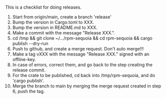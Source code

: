 This is a checklist for doing releases.

  1. Start from origin/main, create a branch 'release'
  1. Bump the version in Cargo.toml to XXX.
  1. Bump the version in README.md to XXX.
  1. Make a commit with the message "Release XXX.".
  1. cd /tmp && git clone ~/.../rpm-sequoia && cd rpm-sequoia && cargo publish --dry-run
  1. Push to github, and create a merge request.  Don't auto merge!!!
  1. Make a tag vXXX with the message "Release XXX." signed with an
     offline-key.
  1. In case of errors, correct them, and go back to the step creating
     the release commit.
  1. For the crate to be published, cd back into /tmp/rpm-sequoia, and do
     'cargo publish'.
  1. Merge the branch to main by merging the merge request created in
     step 6, push the tag.
